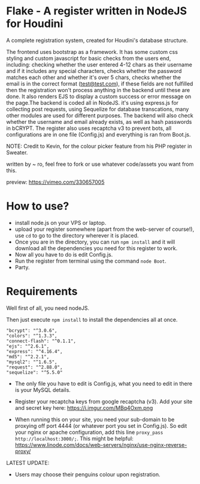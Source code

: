 # Flake - A register written in NodeJS for Houdini

A complete registration system, created for Houdini's database structure. 



The frontend uses bootstrap as a framework. It has some custom css styling and custom javascript for basic checks from the users end, including: checking whether the user entered 4-12 chars as their username and if it includes any special characters, checks whether the password matches each other and whether it's over 5 chars, checks whether the email is in the correct format (test@test.com), if these fields are not fulfilled then the registration won't process anything in the backend until these are done. It also renders EJS to display a custom success or error message on the page.The backend is coded all in NodeJS. it's using express.js for collecting post requests, using Sequelize for database transcations, many other modules are used for different purposes. The backend will also check whether the username and email already exists, as well as hash passwords in bCRYPT. The register also uses recaptcha v3 to prevent bots, all configurations are in one file (Config.js) and everything is ran from Boot.js. 

NOTE: Credit to Kevin, for the colour picker feature from his PHP register in Sweater.

written by ~ ro, feel free to fork or use whatever code/assets you want from this.


preview: https://vimeo.com/330657005

# How to use?


 - install node.js on your VPS or laptop.
 - upload your register somewhere (apart from the web-server of course!), use `cd` to go to the directory wherever it is placed. 
 - Once you are in the directory, you can run `npm install` and it will download all the dependencies you need for this register to work. 
 - Now all you have to do is edit Config.js.
 - Run the register from terminal using the command `node Boot`. 
 - Party.


# Requirements


Well first of all, you need nodeJS.

Then just execute `npm install` to install the dependencies all at once.

    "bcrypt": "^3.0.6",
    "colors": "^1.3.3",
    "connect-flash": "^0.1.1",
    "ejs": "^2.6.1",
    "express": "^4.16.4",
    "md5": "^2.2.1",
    "mysql2": "^1.6.5",
    "request": "^2.88.0",
    "sequelize": "^5.5.0"
    
- The only file you have to edit is Config.js, what you need to edit in there is your MySQL details.

- Register your recaptcha keys from google recaptcha (v3). Add your site and secret key here: https://i.imgur.com/MBq4Oxm.png

- When running this on your site, you need your sub-domain to be proxying off port 4444 (or whatever port you set in Config.js). So edit your nginx or apache configuration, add this line `proxy_pass http://localhost:3000/;`. This might be helpful: https://www.linode.com/docs/web-servers/nginx/use-nginx-reverse-proxy/

LATEST UPDATE: 

 - Users may choose their penguins colour upon registration.





